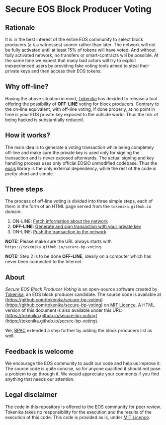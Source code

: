 # Secure EOS Block Producer Voting

## Rationale

It is in the best interest of the entire EOS community to select block producers (a.k.a witnesses) sooner rather than later. The network will not be fully activated until at least 15% of tokens will have voted. And without fully activated network, no transfers or smart-contracts will be possible. At the same time we expect that many bad actors will try to exploit inexperienced users by providing fake voting tools aimed to steal their private keys and then access their EOS tokens.

## Why off-line?

Having the above situation in mind, [Tokenika](https://tokenika.io/) has decided to release a tool offering the possibility of **OFF-LINE** voting for block producers. Contrary to the on-line equivalent, with off-line voting, if done properly, at no point in time is your EOS private key exposed to the outside world. Thus the risk of being hacked is substantially reduced. 

## How it works?
The main idea is to generate a voting transaction while being completely off-line and make sure the private key is used only for signing the transaction and is never exposed afterwards. The actual signing and key handling process uses only official EOSIO unmodified codebase. Thus the [eosjs](https://github.com/EOSIO/eosjs) library is the only external dependency, while the rest of the code is pretty short and simple.

## Three steps

The process of off-line voting is divided into three simple steps, each of them in the form of an HTML page served from the `tokenika.github.io` domain:

1. ON-LINE: [Fetch information about the network](/1_get_blockchain_data.html)
2. **OFF-LINE**: [Generate and sign transaction with your private key](/2_generate_transaction.html) 
3. ON-LINE: [Push the transaction to the network](/secure-bp-voting/3_push_transaction.html)

**NOTE:** Please make sure the URL always starts with `https://tokenika.github.io/secure-bp-voting`.

**NOTE:** Step 2 is to be done **OFF-LINE**, ideally on a computer which has never been connected to the Internet.


## About

*Secure EOS Block Producer Voting* is an open-source software created by [Tokenika](https://tokenika.io/), an EOS block producer candidate. The source code is available at [https://github.com/tokenika/secure-bp-voting](https://github.com/tokenika/secure-bp-voting) on [MIT Licence](https://github.com/tokenika/secure-bp-voting/blob/master/LICENSE). A HTML version of this document is also available under this URL: [https://tokenika.github.io/secure-bp-voting](https://tokenika.github.io/secure-bp-voting).

We, [BPAC](https://bpac.io) extended a step further by adding the block producers list as well. 

## Feedback is welcome

We encourage the EOS community to audit our code and help us improve it. The source code is quite concise, so for anyone qualified it should not pose a problem to go through it. We would appreciate your comments if you find anything that needs our attention. 

## Legal disclaimer

The code in this repository is offered to the EOS community for peer review. Tokenika takes no responsibility for the execution and the results of the execution of this code. This code is provided as is, under [MIT Licence](https://github.com/tokenika/secure-bp-voting/blob/master/LICENSE).